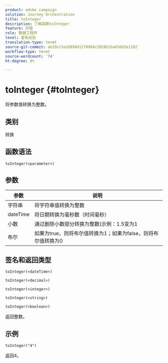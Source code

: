 ```yaml
---
product: adobe campaign
solution: Journey Orchestration
title: toInteger
description: 了解函数toInteger
feature: 历程
role: 数据工程师
level: 富有经验
translation-type: tm+mt
source-git-commit: ab19cc5a3d998d1178984c5028b1ba650d3e1292
workflow-type: tm+mt
source-wordcount: '74'
ht-degree: 8%

---
```



# toInteger {#toInteger}

将参数值转换为整数。

## 类别

转换

## 函数语法

`toInteger(<parameter>)`

## 参数

| 参数 | 说明 |
|--- |--- |
| 字符串 | 将字符串值转换为整数 |
| dateTime | 将日期转换为毫秒数（时间毫秒） |
| 小数 | 通过删除小数部分转换为整数(示例：1.5变为1 |
| 布尔 | 如果为true，则将布尔值转换为1；如果为false，则将布尔值转换为0 |

## 签名和返回类型

`toInteger(<dateTime>)`

`toInteger(<decimal>)`

`toInteger(<integer>)`

`toInteger(<string>)`

`toInteger(<boolean>)`

返回整数。

## 示例

`toInteger("4")`

返回4。
